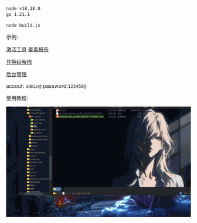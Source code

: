 ```
node v18.18.0
go 1.21.1 
```

```
node build.js
```

示例:

[激活工具](https://github.com/91xusir/91xmind/releases/tag/v1.0.0) [查毒报告](https://s.threatbook.com/report/file/08c4d2d9496b9429d2a14f3e99cf727f3acf9bb3d7070bbd8f21246ae9380965)

[兑换码解绑](https://admin.xmind.aifake.xyz/ )

[后台管理](https://xmind.aifake.xyz/ )

accout: `admin@`
password:`123456@`

使用教程:

![screenshots](README/screenshots.gif)